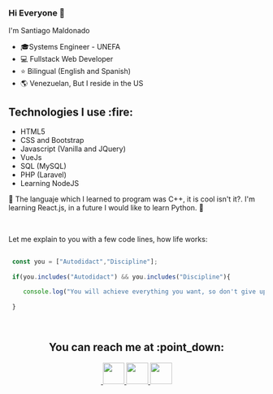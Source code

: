 
### Hi Everyone 👋



I'm Santiago Maldonado
- 🎓Systems Engineer - UNEFA
- :computer: Fullstack Web Developer
- :star: Bilingual (English and Spanish) 
- :earth_americas: Venezuelan, But I reside in the US

<h2 >Technologies I use :fire:</h2>

- HTML5
- CSS and Bootstrap
- Javascript (Vanilla and JQuery)
- VueJs
- SQL (MySQL)
- PHP (Laravel)
- Learning NodeJS

:memo: The languaje which I learned to program was C++, it is cool isn't it?. I'm learning React.js, in a future I would like to learn Python. :star2:

<br>

Let me explain to you with a few code lines, how life works:
```javascript
  
 const you = ["Autodidact","Discipline"]; 
 
 if(you.includes("Autodidact") && you.includes("Discipline"){
 
    console.log("You will achieve everything you want, so don't give up and go ahead!");
    
 }
  
  
```

<h2 align="center">You can reach me at :point_down:</h2>

<div align="center">
    <a href="https://t.me/kilatex" target="_blank">
        <img src="https://user-images.githubusercontent.com/61796010/126672165-275a7891-5735-4c88-a01d-53203696a24c.png" alt="" srcset="">
    </a>  
    <a href="https://www.linkedin.com/in/santiagodsantiago/" target="_blank">
        <img src="https://user-images.githubusercontent.com/61796010/126674271-7056816b-fb5c-4b62-819f-32db6428499f.png"  height="42" width="42" alt="" srcset="">
    </a>
    <a href="https://www.youtube.com/channel/UCkuPTxli4WayVHVjZ_wTZdw" target="_blank">
        <img src="https://user-images.githubusercontent.com/61796010/126675107-347517fd-3a5e-4baf-aad4-a0865fd2c06d.png"  height="42" width="43" alt="" srcset="">
    </a>
    <a href="https://twitter.com/kilatexyz" target="_blank">
        <img src="https://user-images.githubusercontent.com/61796010/126675670-e43a9ccb-f887-4c2e-8a1b-2c6e3184f820.png"  height="42" width="43" alt="" srcset="">
    </a>
</div>

